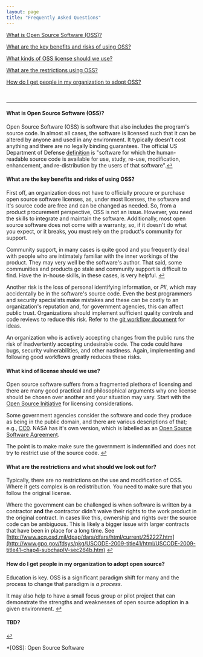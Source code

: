 ```yaml
---
layout: page
title: "Frequently Asked Questions"
---
```



[What is Open Source Software (OSS)?](#q1)

[What are the key benefits and risks of using OSS?](#q2)

[What kinds of OSS license should we use?](#q3)

[What are the restrictions using OSS?](#q4)

[How do I get people in my organization to adopt OSS?](#q5)


<p>&nbsp;</p>

----

<a name="q1"></a>

#### What is Open Source Software (OSS)?

Open Source Software (OSS) is software that also includes the program's source code.
In almost all cases, the software is licensed such that it can be altered by anyone
and used in any environment.  It typically doesn't cost anything and there are no
legally binding guarantees.  The official US Department of Defense
[definition](http://dodcio.defense.gov/Portals/0/Documents/OSSFAQ/2009OSS.pdf) 
is "software for which the human-readable source code is available for use, study, re-use, modification, enhancement,
and re-distribution by the users of that software".<a href="#top" class="reversefootnote">↩</a>



<a name="q2"></a>

#### What are the key benefits and risks of using OSS?

First off, an organization does not have to officially procure or purchase open 
source software licenses, as, under most licenses, the software and it's source code
are free and can be changed as needed. So, from a product procurement perspective, OSS
is not an issue.  However, you need the skills to integrate and maintain the software.
Additionally, most open source software does not come with a warranty, so, if it doesn't
do what you expect, or it breaks, you must rely on the product's community for support.

Community support, in many cases is quite good and you frequently deal with people who 
are intimately familiar with the inner workings of the product. They may very well be the 
software's author.  That said, some communities and products go stale and community support
is difficult to find. Have the in-house skills, in these cases, is very helpful.
<a href="#top" class="reversefootnote">↩</a>

Another risk is the loss of personal identifying information, or _PII_, which may accidentally
be in the software's source code.  Even the best programmers
and security specialists make mistakes and these can be costly to an organization's reputation and, 
for government agencies, this can affect public trust. Organizations should implement sufficient
quality controls and code reviews to reduce this risk.  Refer to the [git workflow document](pages/git_workflow.html)
for ideas.

An organization who is actively accepting changes from the public runs the risk of inadvertently 
accepting undesirable code. The code could have bugs, security vulnerabilities, and other nastiness.
Again, implementing and following good workflows greatly reduces these risks.



<a name="q3"></a>

#### What kind of license should we use?

Open source software suffers from a fragmented plethora of licensing and there
are many good practical and philosophical arguments why one license 
should be chosen over another and your situation may vary.  Start with the
[Open Source Initiative](http://opensource.org/) for licensing considerations.

Some government agencies consider the software and code they produce as 
being in the public domain, and there are various descriptions of that; e.g.,
[CC0](http://creativecommons.org/publicdomain/zero/1.0/).  NASA has it's own
version, which is labelled as an [Open Source Software Agreement](http://ti.arc.nasa.gov/opensource/nosa/).

The point is to make
make sure the government is indemnified and does not try to restrict use of the
source code. <a href="#top" class="reversefootnote">↩</a>



<a name="q4"></a>

#### What are the restrictions and what should we look out for?

Typically, there are no restrictions on the use and modification of OSS. Where
it gets complex is on redistribution.  You need to make sure that you follow the
original license.

Where the government can be challenged is when software is written by a contractor
**and** the contractor didn't waive their rights to the work product in the original
contract. In cases like this, ownership and rights over the source code can be ambiguous.
This is likely a bigger issue with larger contracts that have been in place for a long
time. See
[http://www.acq.osd.mil/dpap/dars/dfars/html/current/252227.htm](http://www.gpo.gov/fdsys/pkg/USCODE-2009-title41/html/USCODE-2009-title41-chap4-subchapIV-sec264b.htm) <a href="#top" class="reversefootnote">↩</a>


<a name="q5"></a>

#### How do I get people in my organization to adopt open source?

Education is key. OSS is a significant paradigm shift for many and the
process to change that paradigm is _a process_.

It may also help to have a small focus group or pilot
project that can demonstrate the strengths and weaknesses of open source adoption
in a given environment. <a href="#top" class="reversefootnote">↩</a>



<a name="q6"></a>

#### TBD?
<a href="#top" class="reversefootnote">↩</a>





*[OSS]: Open Source Software
